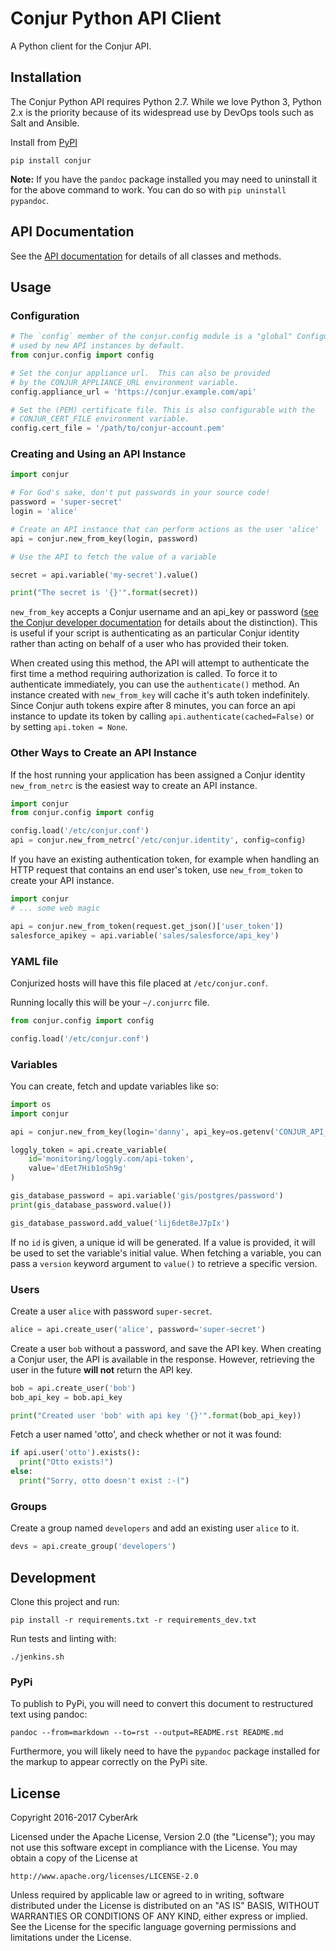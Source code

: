 # Conjur Python API Client

A Python client for the Conjur API.

## Installation

The Conjur Python API requires Python 2.7.  While we love Python 3, Python 2.x is the priority because of its
widespread use by DevOps tools such as Salt and Ansible.

Install from [PyPI](https://pypi.python.org/pypi/Conjur)

```
pip install conjur
```

**Note:** If you have the `pandoc` package installed you may need to uninstall it for the above command to work.  You
can do so with `pip uninstall pypandoc`.

## API Documentation

See the [API documentation](https://conjurinc.github.io/api-python) for details
of all classes and methods.


## Usage

### Configuration

```python
# The `config` member of the conjur.config module is a "global" Configuration
# used by new API instances by default.
from conjur.config import config

# Set the conjur appliance url.  This can also be provided
# by the CONJUR_APPLIANCE_URL environment variable.
config.appliance_url = 'https://conjur.example.com/api'

# Set the (PEM) certificate file. This is also configurable with the
# CONJUR_CERT_FILE environment variable.
config.cert_file = '/path/to/conjur-account.pem'
```

### Creating and Using an API Instance

```python
import conjur

# For God's sake, don't put passwords in your source code!
password = 'super-secret'
login = 'alice'

# Create an API instance that can perform actions as the user 'alice'
api = conjur.new_from_key(login, password)

# Use the API to fetch the value of a variable

secret = api.variable('my-secret').value()

print("The secret is '{}'".format(secret))

```

`new_from_key` accepts a Conjur username and an api_key or password
([see the Conjur developer documentation](http://developer.conjur.net/reference/services/authentication/authenticate.html) for details about the distinction).  This is useful if your script is authenticating as an particular Conjur identity rather than acting on behalf of a user who has provided their token.

When created using this method, the API will attempt to authenticate the first time a method requiring
authorization is called.  To force it to authenticate immediately, you can use the `authenticate()` method.
An instance created with `new_from_key` will cache it's auth token indefinitely.
Since Conjur auth tokens expire after 8 minutes, you can force an api instance to update its token
by calling `api.authenticate(cached=False)` or by setting `api.token = None`.



### Other Ways to Create an API Instance

If the host running your application has been assigned a Conjur identity
`new_from_netrc` is the easiest way to create an API instance.

```python
import conjur
from conjur.config import config

config.load('/etc/conjur.conf')
api = conjur.new_from_netrc('/etc/conjur.identity', config=config)
```


If you have an existing authentication token, for example when handling
an HTTP request that contains an end user's token, use `new_from_token` to create your API instance.

```python
import conjur
# ... some web magic

api = conjur.new_from_token(request.get_json()['user_token'])
salesforce_apikey = api.variable('sales/salesforce/api_key')
```

### YAML file

Conjurized hosts will have this file placed at `/etc/conjur.conf`.

Running locally this will be your `~/.conjurrc` file.

```python
from conjur.config import config

config.load('/etc/conjur.conf')
```

### Variables

You can create, fetch and update variables like so:

```python
import os
import conjur

api = conjur.new_from_key(login='danny', api_key=os.getenv('CONJUR_API_KEY'))

loggly_token = api.create_variable(
    id='monitoring/loggly.com/api-token',
    value='dEet7Hib1oSh9g'
)

gis_database_password = api.variable('gis/postgres/password')
print(gis_database_password.value())

gis_database_password.add_value('lij6det8eJ7pIx')
```

If no `id` is given, a unique id will be generated.  If a value is provided, it will
be used to set the variable's initial value. When fetching a variable, you can pass
a `version` keyword argument to `value()` to retrieve a specific version.


### Users

Create a user `alice` with password `super-secret`.

```python
alice = api.create_user('alice', password='super-secret')
```

Create a user `bob` without a password, and save the API key.  When creating
a Conjur user, the API is available in the response.  However, retrieving the
user in the future **will not** return the API key.

```python
bob = api.create_user('bob')
bob_api_key = bob.api_key

print("Created user 'bob' with api key '{}'".format(bob_api_key))
```

Fetch a user named 'otto', and check whether or not it was found:

```python
if api.user('otto').exists():
  print("Otto exists!")
else:
  print("Sorry, otto doesn't exist :-(")
```


### Groups

Create a group named `developers` and add an existing user `alice` to it.

```python
devs = api.create_group('developers')

```



## Development

Clone this project and run:

```
pip install -r requirements.txt -r requirements_dev.txt
```

Run tests and linting with:

```
./jenkins.sh
```

### PyPi

To publish to PyPi, you will need to convert this document to restructured
text using pandoc: 

```
pandoc --from=markdown --to=rst --output=README.rst README.md
```

Furthermore, you will likely need to have the `pypandoc` package installed
for the markup to appear correctly on the PyPi site.  

## License

Copyright 2016-2017 CyberArk

Licensed under the Apache License, Version 2.0 (the "License");
you may not use this software except in compliance with the License.
You may obtain a copy of the License at

    http://www.apache.org/licenses/LICENSE-2.0

Unless required by applicable law or agreed to in writing, software
distributed under the License is distributed on an "AS IS" BASIS,
WITHOUT WARRANTIES OR CONDITIONS OF ANY KIND, either express or implied.
See the License for the specific language governing permissions and
limitations under the License.
